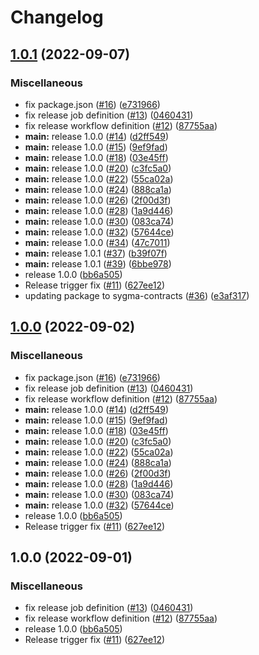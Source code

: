 # Changelog

## [1.0.1](https://github.com/sygmaprotocol/sygma-sdk/compare/v1.0.1...v1.0.1) (2022-09-07)


### Miscellaneous

* fix package.json ([#16](https://github.com/sygmaprotocol/sygma-sdk/issues/16)) ([e731966](https://github.com/sygmaprotocol/sygma-sdk/commit/e73196621f78582b83fab77fa182e74f4e7100c7))
* fix release job definition ([#13](https://github.com/sygmaprotocol/sygma-sdk/issues/13)) ([0460431](https://github.com/sygmaprotocol/sygma-sdk/commit/046043136a1aa915d9908ab9928fa72c48ed7692))
* fix release workflow definition ([#12](https://github.com/sygmaprotocol/sygma-sdk/issues/12)) ([87755aa](https://github.com/sygmaprotocol/sygma-sdk/commit/87755aa390cafacca8ce63ae8f90e507937ffc76))
* **main:** release 1.0.0 ([#14](https://github.com/sygmaprotocol/sygma-sdk/issues/14)) ([d2ff549](https://github.com/sygmaprotocol/sygma-sdk/commit/d2ff549d78db85114db0157d8ecc2c8becbaf258))
* **main:** release 1.0.0 ([#15](https://github.com/sygmaprotocol/sygma-sdk/issues/15)) ([9ef9fad](https://github.com/sygmaprotocol/sygma-sdk/commit/9ef9fadd8b4edd80a8e065623b0f114562cb0804))
* **main:** release 1.0.0 ([#18](https://github.com/sygmaprotocol/sygma-sdk/issues/18)) ([03e45ff](https://github.com/sygmaprotocol/sygma-sdk/commit/03e45ffad3890f71e3a5dbe629918d28f8b9debf))
* **main:** release 1.0.0 ([#20](https://github.com/sygmaprotocol/sygma-sdk/issues/20)) ([c3fc5a0](https://github.com/sygmaprotocol/sygma-sdk/commit/c3fc5a0e17cfb1cb15b30cacdccf94de1975452b))
* **main:** release 1.0.0 ([#22](https://github.com/sygmaprotocol/sygma-sdk/issues/22)) ([55ca02a](https://github.com/sygmaprotocol/sygma-sdk/commit/55ca02a1dbe2f9387e499efb2cd09018c1aaaa05))
* **main:** release 1.0.0 ([#24](https://github.com/sygmaprotocol/sygma-sdk/issues/24)) ([888ca1a](https://github.com/sygmaprotocol/sygma-sdk/commit/888ca1a61537ab41c986571873950d75df474848))
* **main:** release 1.0.0 ([#26](https://github.com/sygmaprotocol/sygma-sdk/issues/26)) ([2f00d3f](https://github.com/sygmaprotocol/sygma-sdk/commit/2f00d3fef110129b6bfb72d474856d0b4dde37cc))
* **main:** release 1.0.0 ([#28](https://github.com/sygmaprotocol/sygma-sdk/issues/28)) ([1a9d446](https://github.com/sygmaprotocol/sygma-sdk/commit/1a9d4463084b68dd39a0c58a43f7539d81c89623))
* **main:** release 1.0.0 ([#30](https://github.com/sygmaprotocol/sygma-sdk/issues/30)) ([083ca74](https://github.com/sygmaprotocol/sygma-sdk/commit/083ca745e8517df5a07db620416166aba8c267a7))
* **main:** release 1.0.0 ([#32](https://github.com/sygmaprotocol/sygma-sdk/issues/32)) ([57644ce](https://github.com/sygmaprotocol/sygma-sdk/commit/57644cedb7eb2430559d33d7a3a22266131c0b84))
* **main:** release 1.0.0 ([#34](https://github.com/sygmaprotocol/sygma-sdk/issues/34)) ([47c7011](https://github.com/sygmaprotocol/sygma-sdk/commit/47c701139e30a95d286038cda41825ae76a9ccb0))
* **main:** release 1.0.1 ([#37](https://github.com/sygmaprotocol/sygma-sdk/issues/37)) ([b39f07f](https://github.com/sygmaprotocol/sygma-sdk/commit/b39f07fd65510705f167ba5d539d6c419b2add2a))
* **main:** release 1.0.1 ([#39](https://github.com/sygmaprotocol/sygma-sdk/issues/39)) ([6bbe978](https://github.com/sygmaprotocol/sygma-sdk/commit/6bbe97881e603bae227ae09205f26d1340f8b862))
* release 1.0.0 ([bb6a505](https://github.com/sygmaprotocol/sygma-sdk/commit/bb6a5053d843960f445f0dacebe101745f4d908f))
* Release trigger fix ([#11](https://github.com/sygmaprotocol/sygma-sdk/issues/11)) ([627ee12](https://github.com/sygmaprotocol/sygma-sdk/commit/627ee121c9c35d562e27388e9257dc944e19d68a))
* updating package to sygma-contracts ([#36](https://github.com/sygmaprotocol/sygma-sdk/issues/36)) ([e3af317](https://github.com/sygmaprotocol/sygma-sdk/commit/e3af31750a12564ff8c4df01fef453053b02c8d9))

## [1.0.0](https://github.com/sygmaprotocol/sygma-sdk/compare/v1.0.0...v1.0.0) (2022-09-02)


### Miscellaneous

* fix package.json ([#16](https://github.com/sygmaprotocol/sygma-sdk/issues/16)) ([e731966](https://github.com/sygmaprotocol/sygma-sdk/commit/e73196621f78582b83fab77fa182e74f4e7100c7))
* fix release job definition ([#13](https://github.com/sygmaprotocol/sygma-sdk/issues/13)) ([0460431](https://github.com/sygmaprotocol/sygma-sdk/commit/046043136a1aa915d9908ab9928fa72c48ed7692))
* fix release workflow definition ([#12](https://github.com/sygmaprotocol/sygma-sdk/issues/12)) ([87755aa](https://github.com/sygmaprotocol/sygma-sdk/commit/87755aa390cafacca8ce63ae8f90e507937ffc76))
* **main:** release 1.0.0 ([#14](https://github.com/sygmaprotocol/sygma-sdk/issues/14)) ([d2ff549](https://github.com/sygmaprotocol/sygma-sdk/commit/d2ff549d78db85114db0157d8ecc2c8becbaf258))
* **main:** release 1.0.0 ([#15](https://github.com/sygmaprotocol/sygma-sdk/issues/15)) ([9ef9fad](https://github.com/sygmaprotocol/sygma-sdk/commit/9ef9fadd8b4edd80a8e065623b0f114562cb0804))
* **main:** release 1.0.0 ([#18](https://github.com/sygmaprotocol/sygma-sdk/issues/18)) ([03e45ff](https://github.com/sygmaprotocol/sygma-sdk/commit/03e45ffad3890f71e3a5dbe629918d28f8b9debf))
* **main:** release 1.0.0 ([#20](https://github.com/sygmaprotocol/sygma-sdk/issues/20)) ([c3fc5a0](https://github.com/sygmaprotocol/sygma-sdk/commit/c3fc5a0e17cfb1cb15b30cacdccf94de1975452b))
* **main:** release 1.0.0 ([#22](https://github.com/sygmaprotocol/sygma-sdk/issues/22)) ([55ca02a](https://github.com/sygmaprotocol/sygma-sdk/commit/55ca02a1dbe2f9387e499efb2cd09018c1aaaa05))
* **main:** release 1.0.0 ([#24](https://github.com/sygmaprotocol/sygma-sdk/issues/24)) ([888ca1a](https://github.com/sygmaprotocol/sygma-sdk/commit/888ca1a61537ab41c986571873950d75df474848))
* **main:** release 1.0.0 ([#26](https://github.com/sygmaprotocol/sygma-sdk/issues/26)) ([2f00d3f](https://github.com/sygmaprotocol/sygma-sdk/commit/2f00d3fef110129b6bfb72d474856d0b4dde37cc))
* **main:** release 1.0.0 ([#28](https://github.com/sygmaprotocol/sygma-sdk/issues/28)) ([1a9d446](https://github.com/sygmaprotocol/sygma-sdk/commit/1a9d4463084b68dd39a0c58a43f7539d81c89623))
* **main:** release 1.0.0 ([#30](https://github.com/sygmaprotocol/sygma-sdk/issues/30)) ([083ca74](https://github.com/sygmaprotocol/sygma-sdk/commit/083ca745e8517df5a07db620416166aba8c267a7))
* **main:** release 1.0.0 ([#32](https://github.com/sygmaprotocol/sygma-sdk/issues/32)) ([57644ce](https://github.com/sygmaprotocol/sygma-sdk/commit/57644cedb7eb2430559d33d7a3a22266131c0b84))
* release 1.0.0 ([bb6a505](https://github.com/sygmaprotocol/sygma-sdk/commit/bb6a5053d843960f445f0dacebe101745f4d908f))
* Release trigger fix ([#11](https://github.com/sygmaprotocol/sygma-sdk/issues/11)) ([627ee12](https://github.com/sygmaprotocol/sygma-sdk/commit/627ee121c9c35d562e27388e9257dc944e19d68a))

## 1.0.0 (2022-09-01)


### Miscellaneous

* fix release job definition ([#13](https://github.com/sygmaprotocol/sygma-sdk/issues/13)) ([0460431](https://github.com/sygmaprotocol/sygma-sdk/commit/046043136a1aa915d9908ab9928fa72c48ed7692))
* fix release workflow definition ([#12](https://github.com/sygmaprotocol/sygma-sdk/issues/12)) ([87755aa](https://github.com/sygmaprotocol/sygma-sdk/commit/87755aa390cafacca8ce63ae8f90e507937ffc76))
* release 1.0.0 ([bb6a505](https://github.com/sygmaprotocol/sygma-sdk/commit/bb6a5053d843960f445f0dacebe101745f4d908f))
* Release trigger fix ([#11](https://github.com/sygmaprotocol/sygma-sdk/issues/11)) ([627ee12](https://github.com/sygmaprotocol/sygma-sdk/commit/627ee121c9c35d562e27388e9257dc944e19d68a))
